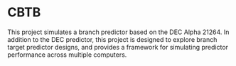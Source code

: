 CBTB
====

This project simulates a branch predictor based on the DEC Alpha
21264. In addition to the DEC predictor, this project is designed to
explore branch target predictor designs, and provides a framework for
simulating predictor performance across multiple computers.